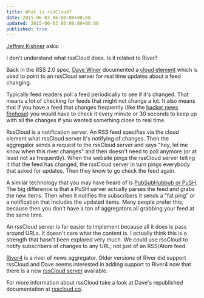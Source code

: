 ```yaml
---
title: What is rssCloud?
date: 2015-06-03 06:00:00+00:00
updated: 2015-06-03 06:00:00+00:00
published: true
---
```


[Jeffrey Kishner](http://jeffreykishner.com/) asks:

I don't understand what rssCloud does. Is it related to River?

Back in the RSS 2.0 spec, [Dave Winer](http://scripting.com/) documented a [cloud element](http://cyber.law.harvard.edu/rss/rss.html#ltcloudgtSubelementOfLtchannelgt) which is used to point to an rssCloud server for real time updates about a feed changing.

Typically feed readers poll a feed periodically to see if it's changed. That means a lot of checking for feeds that might not change a lot. It also means that if you have a feed that changes frequently (like the [hacker news firehose](http://hn.geekity.com/newstories.xml)) you would have to check it every minute or 30 seconds to keep up with all the changes if you wanted something close to real time.

RssCloud is a notification server. An RSS feed specifies via the cloud element what rssCloud server it's notifying of changes. Then the aggregator sends a request to the rssCloud server and says "hey, let me know when this river changes" and then doesn't need to poll anymore (or at least not as frequently). When the website pings the rssCloud server telling it that the feed has changed, the rssCloud server in turn pings everybody that asked for updates. Then they know to go check the feed again.

A similar technology that you may have heard of is [PubSubHubbub or PuSH](http://en.wikipedia.org/wiki/PubSubHubbub). The big difference is that a PuSH server actually parses the feed and grabs the new items. Then when it notifies the subscribers it sends a "fat ping" or a notification that includes the updated items. Many people prefer this, because then you don't have a ton of aggregators all grabbing your feed at the same time.

An rssCloud server is far easier to implement because all it does is pass around URLs. It doesn't care what the content is. I actually think this is a strength that hasn't been explored very much. We could use rssCloud to notify subscribers of changes to any URL, not just of an RSS/Atom feed.

[River4](https://github.com/scripting/river4) is a river of news aggregator. Older versions of River did support rssCloud and Dave seems interested in adding support to River4 now that there is a new [rssCloud server](https://github.com/andrewshell/rsscloud-server) available.

For more information about rssCloud take a look at Dave's republished documentation at [rsscloud.co](http://rsscloud.co/).


